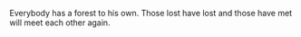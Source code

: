 Everybody has a forest to his own. Those lost have lost and those have met will meet each other again.
